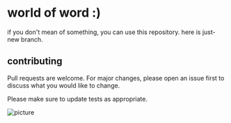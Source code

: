 # world of word :) 
if you don't mean of something, you can use this repository. here is just-new branch.

## contributing

Pull requests are welcome. For major changes, please open an issue first to discuss what you would like to change.

Please make sure to update tests as appropriate.

![picture](https://images.pexels.com/photos/278887/pexels-photo-278887.jpeg)